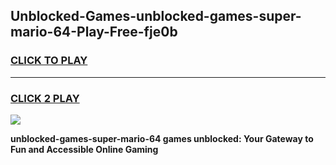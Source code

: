 
## Unblocked-Games-unblocked-games-super-mario-64-Play-Free-fje0b
<h3>
<a href="https://premium76.site?title=unblocked-games-super-mario-64&ref=21A">CLICK TO PLAY</a></h3>
<hr>

<h3>
<a href="https://premium76.site?title=unblocked-games-super-mario-64&ref=21A">CLICK 2 PLAY</a>
  
</h3>

<a href="https://premium76.site?title=unblocked-games-super-mario-64&ref=21A"><img src="https://clearcache.store/games.png"></a>


**unblocked-games-super-mario-64 games unblocked: Your Gateway to Fun and Accessible Online Gaming**
